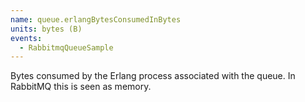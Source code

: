 ```yaml
---
name: queue.erlangBytesConsumedInBytes
units: bytes (B)
events:
  - RabbitmqQueueSample
---
```


Bytes consumed by the Erlang process associated with the queue. In RabbitMQ this is seen as memory.